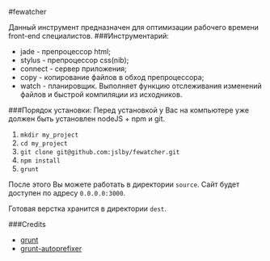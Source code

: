 #fewatcher

Данный инструмент предназначен для оптимизации рабочего времени front-end специалистов.
###Инструментарий:
* jade - препроцессор html;
* stylus - препроцессор css(nib);
* connect - сервер приложения;
* copy - копирование файлов в обход препроцессора;
* watch - планировщик. Выполняет функцию отслеживания изменений файлов и быстрой компиляции из исходников.

###Порядок установки:
Перед установкой у Вас на компьютере уже должен быть установлен nodeJS + npm и git.

1. `mkdir my_project`
2. `cd my_project`
3. `git clone git@github.com:jslby/fewatcher.git`
4. `npm install`
4. `grunt`

После этого Вы можете работать в директории `source`.
Сайт будет доступен по адресу `0.0.0.0:3000`.

Готовая верстка хранится в директории `dest`.

###Credits
* [grunt](https://github.com/gruntjs/grunt)
* [grunt-autoprefixer](https://github.com/nDmitry/grunt-autoprefixer)
